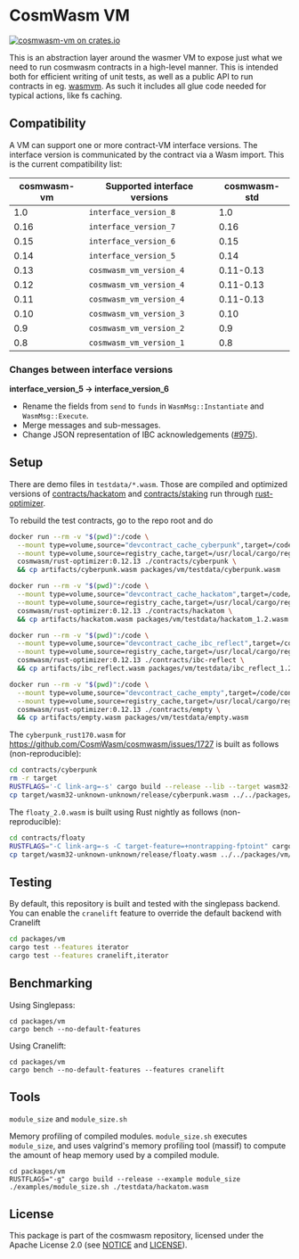 # CosmWasm VM

[![cosmwasm-vm on crates.io](https://img.shields.io/crates/v/cosmwasm-vm.svg)](https://crates.io/crates/cosmwasm-vm)

This is an abstraction layer around the wasmer VM to expose just what we need to
run cosmwasm contracts in a high-level manner. This is intended both for
efficient writing of unit tests, as well as a public API to run contracts in eg.
[wasmvm](https://github.com/CosmWasm/wasmvm). As such it includes all glue code
needed for typical actions, like fs caching.

## Compatibility

A VM can support one or more contract-VM interface versions. The interface
version is communicated by the contract via a Wasm import. This is the current
compatibility list:

| cosmwasm-vm | Supported interface versions | cosmwasm-std |
| ----------- | ---------------------------- | ------------ |
| 1.0         | `interface_version_8`        | 1.0          |
| 0.16        | `interface_version_7`        | 0.16         |
| 0.15        | `interface_version_6`        | 0.15         |
| 0.14        | `interface_version_5`        | 0.14         |
| 0.13        | `cosmwasm_vm_version_4`      | 0.11-0.13    |
| 0.12        | `cosmwasm_vm_version_4`      | 0.11-0.13    |
| 0.11        | `cosmwasm_vm_version_4`      | 0.11-0.13    |
| 0.10        | `cosmwasm_vm_version_3`      | 0.10         |
| 0.9         | `cosmwasm_vm_version_2`      | 0.9          |
| 0.8         | `cosmwasm_vm_version_1`      | 0.8          |

### Changes between interface versions

**interface_version_5 -> interface_version_6**

- Rename the fields from `send` to `funds` in `WasmMsg::Instantiate` and
  `WasmMsg::Execute`.
- Merge messages and sub-messages.
- Change JSON representation of IBC acknowledgements ([#975]).

[#975]: https://github.com/CosmWasm/cosmwasm/pull/975

## Setup

There are demo files in `testdata/*.wasm`. Those are compiled and optimized
versions of
[contracts/hackatom](https://github.com/CosmWasm/cosmwasm/tree/main/contracts/hackatom)
and
[contracts/staking](https://github.com/CosmWasm/cosmwasm/tree/main/contracts/staking)
run through [rust-optimizer](https://github.com/CosmWasm/rust-optimizer).

To rebuild the test contracts, go to the repo root and do

```sh
docker run --rm -v "$(pwd)":/code \
  --mount type=volume,source="devcontract_cache_cyberpunk",target=/code/contracts/cyberpunk/target \
  --mount type=volume,source=registry_cache,target=/usr/local/cargo/registry \
  cosmwasm/rust-optimizer:0.12.13 ./contracts/cyberpunk \
  && cp artifacts/cyberpunk.wasm packages/vm/testdata/cyberpunk.wasm

docker run --rm -v "$(pwd)":/code \
  --mount type=volume,source="devcontract_cache_hackatom",target=/code/contracts/hackatom/target \
  --mount type=volume,source=registry_cache,target=/usr/local/cargo/registry \
  cosmwasm/rust-optimizer:0.12.13 ./contracts/hackatom \
  && cp artifacts/hackatom.wasm packages/vm/testdata/hackatom_1.2.wasm

docker run --rm -v "$(pwd)":/code \
  --mount type=volume,source="devcontract_cache_ibc_reflect",target=/code/contracts/ibc-reflect/target \
  --mount type=volume,source=registry_cache,target=/usr/local/cargo/registry \
  cosmwasm/rust-optimizer:0.12.13 ./contracts/ibc-reflect \
  && cp artifacts/ibc_reflect.wasm packages/vm/testdata/ibc_reflect_1.2.wasm

docker run --rm -v "$(pwd)":/code \
  --mount type=volume,source="devcontract_cache_empty",target=/code/contracts/empty/target \
  --mount type=volume,source=registry_cache,target=/usr/local/cargo/registry \
  cosmwasm/rust-optimizer:0.12.13 ./contracts/empty \
  && cp artifacts/empty.wasm packages/vm/testdata/empty.wasm
```

The `cyberpunk_rust170.wasm` for
https://github.com/CosmWasm/cosmwasm/issues/1727 is built as follows
(non-reproducible):

```sh
cd contracts/cyberpunk
rm -r target
RUSTFLAGS='-C link-arg=-s' cargo build --release --lib --target wasm32-unknown-unknown --locked
cp target/wasm32-unknown-unknown/release/cyberpunk.wasm ../../packages/vm/testdata/cyberpunk_rust170.wasm
```

The `floaty_2.0.wasm` is built using Rust nightly as follows (non-reproducible):

```sh
cd contracts/floaty
RUSTFLAGS="-C link-arg=-s -C target-feature=+nontrapping-fptoint" cargo wasm
cp target/wasm32-unknown-unknown/release/floaty.wasm ../../packages/vm/testdata/floaty_2.0.wasm
```

## Testing

By default, this repository is built and tested with the singlepass backend. You
can enable the `cranelift` feature to override the default backend with
Cranelift

```sh
cd packages/vm
cargo test --features iterator
cargo test --features cranelift,iterator
```

## Benchmarking

Using Singlepass:

```
cd packages/vm
cargo bench --no-default-features
```

Using Cranelift:

```
cd packages/vm
cargo bench --no-default-features --features cranelift
```

## Tools

`module_size` and `module_size.sh`

Memory profiling of compiled modules. `module_size.sh` executes `module_size`,
and uses valgrind's memory profiling tool (massif) to compute the amount of heap
memory used by a compiled module.

```
cd packages/vm
RUSTFLAGS="-g" cargo build --release --example module_size
./examples/module_size.sh ./testdata/hackatom.wasm
```

## License

This package is part of the cosmwasm repository, licensed under the Apache
License 2.0 (see [NOTICE](https://github.com/CosmWasm/cosmwasm/blob/main/NOTICE)
and [LICENSE](https://github.com/CosmWasm/cosmwasm/blob/main/LICENSE)).
